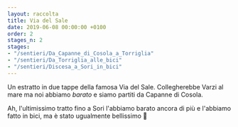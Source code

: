 ```yaml
---
layout: raccolta
title: Via del Sale
date: 2019-06-08 00:00:00 +0100
order: 2
stages_n: 2
stages:
- "/sentieri/Da_Capanne_di_Cosola_a_Torriglia"
- "/sentieri/Da_Torriglia_alle_bici"
- "/sentieri/Discesa_a_Sori_in_bici"
---
```


Un estratto in due tappe della famosa Via del Sale. Collegherebbe Varzi al mare ma noi abbiamo _barato_ e siamo partiti 
da Capanne di Cosola.

Ah, l'ultimissimo tratto fino a Sori l'abbiamo barato ancora di più e l'abbiamo fatto in bici, ma è stato ugualmente bellissimo :rainbow: